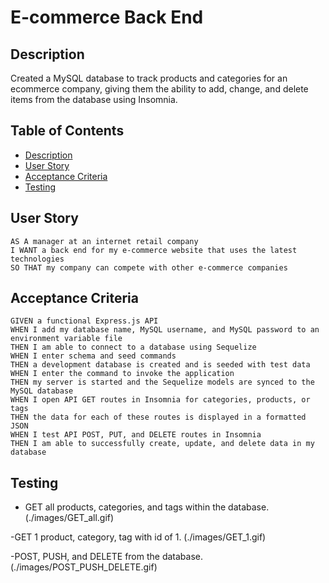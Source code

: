 # E-commerce Back End

## Description
Created a MySQL database to track products and categories for an ecommerce company, giving them the ability to add, change, and delete items from the database using Insomnia. 

## Table of Contents
- [Description](#description)
- [User Story](#user-story)
- [Acceptance Criteria](#acceptance-criteria)
- [Testing](#testing)


## User Story
  
```
AS A manager at an internet retail company
I WANT a back end for my e-commerce website that uses the latest technologies
SO THAT my company can compete with other e-commerce companies
```
  
## Acceptance Criteria
  
``` 
GIVEN a functional Express.js API
WHEN I add my database name, MySQL username, and MySQL password to an environment variable file
THEN I am able to connect to a database using Sequelize
WHEN I enter schema and seed commands
THEN a development database is created and is seeded with test data
WHEN I enter the command to invoke the application
THEN my server is started and the Sequelize models are synced to the MySQL database
WHEN I open API GET routes in Insomnia for categories, products, or tags
THEN the data for each of these routes is displayed in a formatted JSON
WHEN I test API POST, PUT, and DELETE routes in Insomnia
THEN I am able to successfully create, update, and delete data in my database
```

## Testing

- GET all products, categories, and tags within the database.
(./images/GET_all.gif)


-GET 1 product, category, tag with id of 1.
(./images/GET_1.gif)

-POST, PUSH, and DELETE from the database.
(./images/POST_PUSH_DELETE.gif)
